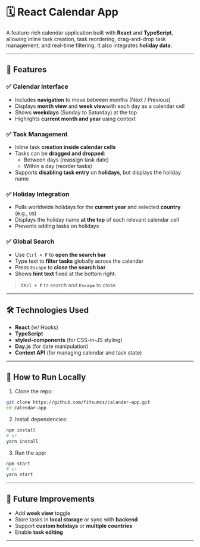 # 🗓️ React Calendar App

A feature-rich calendar application built with **React** and **TypeScript**, allowing inline task creation, task reordering, drag-and-drop task management, and real-time filtering. It also integrates **holiday data**.

---

## 🚀 Features

### ✅ Calendar Interface

- Includes **navigation** to move between months (Next / Previous)
- Displays **month view** and **week view**with each day as a calendar cell
- Shows **weekdays** (Sunday to Saturday) at the top
- Highlights **current month and year** using context

### ✅ Task Management

- Inline task **creation inside calendar cells**
- Tasks can be **dragged and dropped**:
  - Between days (reassign task date)
  - Within a day (reorder tasks)
- Supports **disabling task entry** on **holidays**, but displays the holiday name

### ✅ Holiday Integration

- Pulls worldwide holidays for the **current year** and selected **country** (e.g., `US`)
- Displays the holiday name **at the top** of each relevant calendar cell
- Prevents adding tasks on holidays

### ✅ Global Search

- Use `Ctrl + F` to **open the search bar**
- Type text to **filter tasks** globally across the calendar
- Press `Escape` to **close the search bar**
- Shows **hint text** fixed at the bottom right:

> **`Ctrl + F`** to search and **`Escape`** to close

---

## 🛠️ Technologies Used

- **React** (w/ Hooks)
- **TypeScript**
- **styled-components** (for CSS-in-JS styling)
- **Day.js** (for date manipulation)
- **Context API** (for managing calendar and task state)

---

## 🧪 How to Run Locally

1. Clone the repo:

```bash
git clone https://github.com/fitsumcs/calander-app.git
cd calendar-app
```

2. Install dependencies:

```bash
npm install
# or
yarn install
```

3. Run the app:

```bash
npm start
# or
yarn start
```

---

## 📅 Future Improvements

- Add **week view** toggle
- Store tasks in **local storage** or sync with **backend**
- Support **custom holidays** or **multiple countries**
- Enable **task editing**

---
